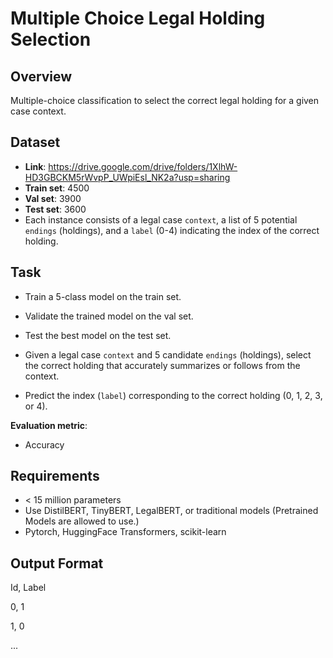 # Multiple Choice Legal Holding Selection

## Overview
Multiple-choice classification to select the correct legal holding for a given case context.

## Dataset
- **Link**: https://drive.google.com/drive/folders/1XlhW-HD3GBCKM5rWvpP_UWpiEsl_NK2a?usp=sharing
- **Train set**: 4500
- **Val set**: 3900
- **Test set**: 3600
- Each instance consists of a legal case `context`, a list of 5 potential `endings` (holdings), and a `label` (0-4) indicating the index of the correct holding.

## Task
- Train a 5-class model on the train set.
- Validate the trained model on the val set.
- Test the best model on the test set.

- Given a legal case `context` and 5 candidate `endings` (holdings), select the correct holding that accurately summarizes or follows from the context.
- Predict the index (`label`) corresponding to the correct holding (0, 1, 2, 3, or 4).

**Evaluation metric**: 
- Accuracy
  
## Requirements
- < 15 million parameters
- Use DistilBERT, TinyBERT, LegalBERT, or traditional models (Pretrained Models are allowed to use.)
- Pytorch, HuggingFace Transformers, scikit-learn

## Output Format
Id, Label

0, 1

1, 0

...


